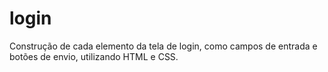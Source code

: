 # login
Construção de cada elemento da tela de login, como campos de entrada e botões de envio, utilizando HTML e CSS.
